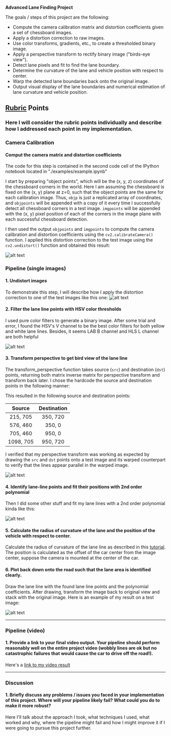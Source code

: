 

**Advanced Lane Finding Project**

The goals / steps of this project are the following:

* Compute the camera calibration matrix and distortion coefficients given a set of chessboard images.
* Apply a distortion correction to raw images.
* Use color transforms, gradients, etc., to create a thresholded binary image.
* Apply a perspective transform to rectify binary image ("birds-eye view").
* Detect lane pixels and fit to find the lane boundary.
* Determine the curvature of the lane and vehicle position with respect to center.
* Warp the detected lane boundaries back onto the original image.
* Output visual display of the lane boundaries and numerical estimation of lane curvature and vehicle position.

[//]: # (Image References)

[image1]: ./output_images/chessboard_undistort.png "Undistorted"
[image2]: ./output_images/undistorted "Road Undistorted"
[image3]: ./output_images/thresholded.png "Binary Example"
[image4]: ./output_images/road_transformed.png "Warp Example"
[image5]: ./output_images/color_fit.png "Fit Visual"
[image6]: ./output_images/example_output.png "Output"
[video1]: ./project_video_output.mp4 "Video"

## [Rubric](https://review.udacity.com/#!/rubrics/571/view) Points

### Here I will consider the rubric points individually and describe how I addressed each point in my implementation.  


### Camera Calibration

####  Comput the camera matrix and distortion coefficients

The code for this step is contained in the second code cell of the IPython notebook located in "./examples/example.ipynb"   

I start by preparing "object points", which will be the (x, y, z) coordinates of the chessboard corners in the world. Here I am assuming the chessboard is fixed on the (x, y) plane at z=0, such that the object points are the same for each calibration image.  Thus, `objp` is just a replicated array of coordinates, and `objpoints` will be appended with a copy of it every time I successfully detect all chessboard corners in a test image.  `imgpoints` will be appended with the (x, y) pixel position of each of the corners in the image plane with each successful chessboard detection.  

I then used the output `objpoints` and `imgpoints` to compute the camera calibration and distortion coefficients using the `cv2.calibrateCamera()` function.  I applied this distortion correction to the test image using the `cv2.undistort()` function and obtained this result: 

![alt text][image1]

### Pipeline (single images)

#### 1. Undistort images

To demonstrate this step, I will describe how I apply the distortion correction to one of the test images like this one:
![alt text][image2]

#### 2. Filter the lane line points with HSV color thresholds

I used pure color filters to generate a binary image. After some trial and error, I found the HSV's V channel to be the best color filters for both yellow and white lane lines. Besides, it seems LAB B channel and HLS L channel are both helpful 

![alt text][image3]

#### 3. Transform perspective to get bird view of the lane line

The transform_perspective function takes source (`src`) and destination (`dst`) points, returning both matrix inverse matrix for perspective transform and transform back later. I chose the hardcode the source and destination points in the following manner:


This resulted in the following source and destination points:

| Source        | Destination   | 
|:-------------:|:-------------:| 
| 215, 705      | 350, 720    | 
| 576, 460      | 350, 0      |
| 705, 460      | 950, 0      |
| 1098, 705     | 950, 720    |

I verified that my perspective transform was working as expected by drawing the `src` and `dst` points onto a test image and its warped counterpart to verify that the lines appear parallel in the warped image.

![alt text][image4]

#### 4. Identify lane-line points and fit their positions with 2nd order polynomial

Then I did some other stuff and fit my lane lines with a 2nd order polynomial kinda like this:

![alt text][image5]

#### 5. Calculate the radius of curvature of the lane and the position of the vehicle with respect to center.

Calculate the radius of curvature of the lane line as described in this [tutorial](http://www.intmath.com/applications-differentiation/8-radius-curvature.php). The position is calculated as the offset of the car center from the image center, suppose the camera is mounted at the center of the car.

#### 6. Plot back down onto the road such that the lane area is identified clearly.

Draw the lane line with the found lane line points and the polynomial coefficients. After drawing, transform the image back to original view and stack with the original image. Here is an example of my result on a test image:

![alt text][image6]

---

### Pipeline (video)

#### 1. Provide a link to your final video output.  Your pipeline should perform reasonably well on the entire project video (wobbly lines are ok but no catastrophic failures that would cause the car to drive off the road!).

Here's a [link to my video result](./project_video_output.mp4)

---

### Discussion

#### 1. Briefly discuss any problems / issues you faced in your implementation of this project.  Where will your pipeline likely fail?  What could you do to make it more robust?

Here I'll talk about the approach I took, what techniques I used, what worked and why, where the pipeline might fail and how I might improve it if I were going to pursue this project further.  


